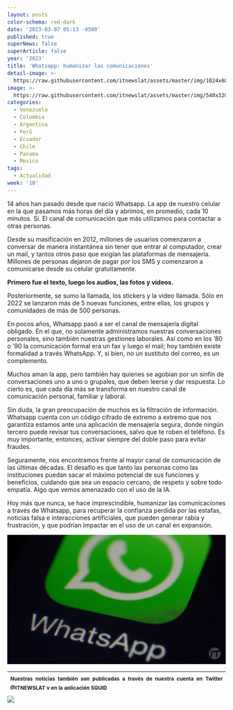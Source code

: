 ```yaml
---
layout: posts
color-schema: red-dark
date: '2023-03-07 05:13 -0500'
published: true
superNews: false
superArticle: false
year: '2023'
title: 'Whatsapp: humanizar las comunicaciones'
detail-image: >-
  https://raw.githubusercontent.com/itnewslat/assets/master/img/1024x680/Whatsapp-APP-g.jpg
image: >-
  https://raw.githubusercontent.com/itnewslat/assets/master/img/540x320/Whatsapp-APP-p.jpg
categories:
  - Venezuela
  - Colombia
  - Argentina
  - Perú
  - Ecuador
  - Chile
  - Panama
  - Mexico
tags:
  - Actualidad
week: '10'
---
```

14 años han pasado desde que nació Whatsapp. La app de nuestro celular en la que pasamos más horas del día y abrimos, en promedio, cada 10 minutos. Sí. El canal de comunicación que más utilizamos para contactar a otras personas. 

Desde su masificación en 2012, millones de usuarios comenzaron a conversar de manera instantánea sin tener que entrar al computador, crear un mail, y tantos otros paso que exigían las plataformas de mensajería. Millones de personas dejaron de pagar por los SMS y comenzaron a comunicarse desde su celular gratuitamente. 

**Primero fue el texto, luego los audios, las fotos y videos.**

Posteriormente, se sumo la llamada, los stickers y la video llamada. Sólo en 2022 se lanzaron más de 5 nuevas funciones, entre ellas, los grupos y comunidades de más de 500 personas. 

En pocos años, Whatsapp pasó a ser el canal de mensajería digital obligado. En el que, no solamente administramos nuestras conversaciones personales, sino también nuestras gestiones laborales. Así como en los ’80 o ’90 la comunicación formal era un fax y luego el mail; hoy también existe formalidad a través WhatsApp. Y, si bien, no un sustituto del correo, es un complemento. 

Muchos aman la app, pero también hay quienes se agobian por un sinfín de conversaciones uno a uno o grupales, que deben leerse y dar respuesta. Lo cierto es, que cada día más se transforma en nuestro canal de comunicación personal, familiar y laboral. 

Sin duda, la gran preocupación de muchos es la filtración de información. Whatsapp cuenta con un código cifrado de extremo a extremo que nos garantiza estamos ante una aplicación de mensajería segura, donde ningún tercero puede revisar tus conversaciones, salvo que te roben el teléfono. Es muy importante, entonces, activar siempre del doble paso para evitar fraudes. 

Seguramente, nos encontramos frente al mayor canal de comunicación de las últimas décadas. El desafío es que tanto las personas como las instituciones puedan sacar el máximo potencial de sus funciones y beneficios, cuidando que sea un espacio cercano, de respeto y sobre todo empatía. Algo que vemos amenazado con el uso de la IA. 

Hoy más que nunca, se hace imprescindible, humanizar las comunicaciones a través de Whatsapp, para recuperar la confianza perdida por las estafas, noticias falsa e interacciones artificiales, que pueden generar rabia y frustración, y que podrían impactar en el uso de un canal en expansión. 


![](https://raw.githubusercontent.com/itnewslat/assets/master/img/540x320/Whatsapp-APP-p.jpg)

<table style="height: 42px;" width="569">
<tbody>
<tr>
<td style="text-align: justify;"><sub><strong>Nuestras noticias también son publicadas a través de nuestra cuenta en Twitter <a href="https://twitter.com/itnewslat?lang=es">@ITNEWSLAT</a> y en la aplicación <a href="https://squidapp.co/en/">SQUID</a></strong></sub></td>
</tr>
</tbody>
</table>
<img src="https://tracker.metricool.com/c3po.jpg?hash=56f88a41e39ab42c063cc51676587a04"/>